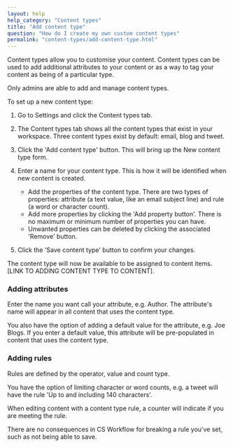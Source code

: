 ```yaml
---
layout: help
help_category: "Content types"
title: "Add content type"
question: "How do I create my own custom content types"
permalink: "content-types/add-content-type.html"
---
```


Content types allow you to customise your content. Content types can be
used to add additional attributes to your content or as a way to tag
your content as being of a particular type.

Only admins are able to add and manage content types.

To set up a new content type:

1.  Go to Settings and click the Content types tab.
2.  The Content types tab shows all the content types that exist in your
    workspace. Three content types exist by default: email, blog and
    tweet.
3.  Click the \'Add content type\' button. This will bring up the New
    content type form.
4.  Enter a name for your content type. This is how it will be
    identified when new content is created.
    * Add the properties of the content type. There are two types of
      properties: attribute (a text value, like an email subject line)
      and rule (a word or character count).
    * Add more properties by clicking the \'Add property button\'. There
      is no maximum or minimum number of properties you can have.
    * Unwanted properties can be deleted by clicking the associated
      \'Remove\' button.

5.  Click the \'Save content type\' button to confirm your changes.

The content type will now be available to be assigned to content items.
\[LINK TO ADDING CONTENT TYPE TO CONTENT\].

###  Adding attributes

Enter the name you want call your attribute, e.g. Author. The
attribute\'s name will appear in all content that uses the content type.

You also have the option of adding a default value for the attribute,
e.g. Joe Blogs. If you enter a default value, this attribute will be
pre-populated in content that uses the content type.

###  Adding rules

Rules are defined by the operator, value and count type.

You have the option of limiting character or word counts, e.g. a tweet
will have the rule \'Up to and including 140 characters\'.

When editing content with a content type rule, a counter will indicate
if you are meeting the rule.

There are no consequences in CS Workflow for breaking a rule you\'ve
set, such as not being able to save.


